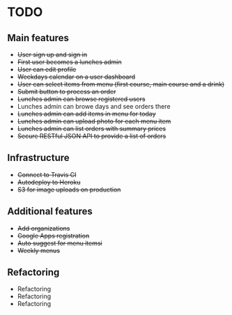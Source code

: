 # TODO

## Main features

* ~~User sign up and sign in~~
* ~~First user becomes a lunches admin~~
* ~~User can edit profile~~
* ~~Weekdays calendar on a user dashboard~~
* ~~User can select items from menu (first course, main course and a drink)~~
* ~~Submit button to process an order~~
* ~~Lunches admin can browse registered users~~
* Lunches admin can browe days and see orders there
* ~~Lunches admin can add items in menu for today~~
* ~~Lunches admin can upload photo for each menu item~~
* ~~Lunches admin can list orders with summary prices~~
* ~~Secure RESTful JSON API to provide a list of orders~~

## Infrastructure

* ~~Connect to Travis CI~~
* ~~Autodeploy to Heroku~~
* ~~S3 for image uploads on production~~

## Additional features

* ~~Add organizations~~
* ~~Google Apps registration~~
* ~~Auto suggest for menu itemsi~~
* ~~Weekly menus~~

## Refactoring

* Refactoring
* Refactoring
* Refactoring
